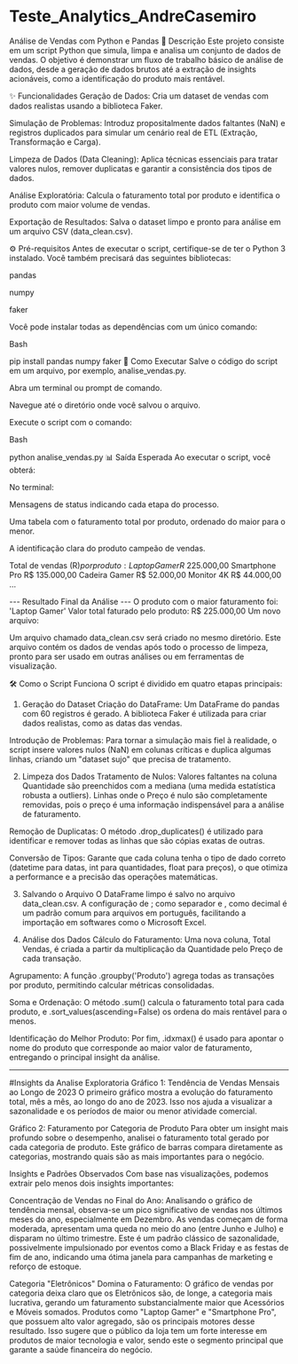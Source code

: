 # Teste_Analytics_AndreCasemiro


Análise de Vendas com Python e Pandas
📜 Descrição
Este projeto consiste em um script Python que simula, limpa e analisa um conjunto de dados de vendas. O objetivo é demonstrar um fluxo de trabalho básico de análise de dados, desde a geração de dados brutos até a extração de insights acionáveis, como a identificação do produto mais rentável.

✨ Funcionalidades
Geração de Dados: Cria um dataset de vendas com dados realistas usando a biblioteca Faker.

Simulação de Problemas: Introduz propositalmente dados faltantes (NaN) e registros duplicados para simular um cenário real de ETL (Extração, Transformação e Carga).

Limpeza de Dados (Data Cleaning): Aplica técnicas essenciais para tratar valores nulos, remover duplicatas e garantir a consistência dos tipos de dados.

Análise Exploratória: Calcula o faturamento total por produto e identifica o produto com maior volume de vendas.

Exportação de Resultados: Salva o dataset limpo e pronto para análise em um arquivo CSV (data_clean.csv).

⚙️ Pré-requisitos
Antes de executar o script, certifique-se de ter o Python 3 instalado. Você também precisará das seguintes bibliotecas:

pandas

numpy

faker

Você pode instalar todas as dependências com um único comando:

Bash

pip install pandas numpy faker
🚀 Como Executar
Salve o código do script em um arquivo, por exemplo, analise_vendas.py.

Abra um terminal ou prompt de comando.

Navegue até o diretório onde você salvou o arquivo.

Execute o script com o comando:

Bash

python analise_vendas.py
📊 Saída Esperada
Ao executar o script, você obterá:

No terminal:

Mensagens de status indicando cada etapa do processo.

Uma tabela com o faturamento total por produto, ordenado do maior para o menor.

A identificação clara do produto campeão de vendas.

Total de vendas (R$) por produto:
Laptop Gamer        R$ 225.000,00
Smartphone Pro      R$ 135.000,00
Cadeira Gamer       R$ 52.000,00
Monitor 4K          R$ 44.000,00
...

--- Resultado Final da Análise ---
O produto com o maior faturamento foi: 'Laptop Gamer'
Valor total faturado pelo produto: R$ 225.000,00
Um novo arquivo:

Um arquivo chamado data_clean.csv será criado no mesmo diretório. Este arquivo contém os dados de vendas após todo o processo de limpeza, pronto para ser usado em outras análises ou em ferramentas de visualização.

🛠️ Como o Script Funciona
O script é dividido em quatro etapas principais:

1. Geração do Dataset
Criação do DataFrame: Um DataFrame do pandas com 60 registros é gerado. A biblioteca Faker é utilizada para criar dados realistas, como as datas das vendas.

Introdução de Problemas: Para tornar a simulação mais fiel à realidade, o script insere valores nulos (NaN) em colunas críticas e duplica algumas linhas, criando um "dataset sujo" que precisa de tratamento.

2. Limpeza dos Dados
Tratamento de Nulos: Valores faltantes na coluna Quantidade são preenchidos com a mediana (uma medida estatística robusta a outliers). Linhas onde o Preço é nulo são completamente removidas, pois o preço é uma informação indispensável para a análise de faturamento.

Remoção de Duplicatas: O método .drop_duplicates() é utilizado para identificar e remover todas as linhas que são cópias exatas de outras.

Conversão de Tipos: Garante que cada coluna tenha o tipo de dado correto (datetime para datas, int para quantidades, float para preços), o que otimiza a performance e a precisão das operações matemáticas.

3. Salvando o Arquivo
O DataFrame limpo é salvo no arquivo data_clean.csv. A configuração de ; como separador e , como decimal é um padrão comum para arquivos em português, facilitando a importação em softwares como o Microsoft Excel.

4. Análise dos Dados
Cálculo do Faturamento: Uma nova coluna, Total Vendas, é criada a partir da multiplicação da Quantidade pelo Preço de cada transação.

Agrupamento: A função .groupby('Produto') agrega todas as transações por produto, permitindo calcular métricas consolidadas.

Soma e Ordenação: O método .sum() calcula o faturamento total para cada produto, e .sort_values(ascending=False) os ordena do mais rentável para o menos.

Identificação do Melhor Produto: Por fim, .idxmax() é usado para apontar o nome do produto que corresponde ao maior valor de faturamento, entregando o principal insight da análise.


--------------------------------------------------------------------------------------------------------------------------------------------------------------------------------------------------------------------------------------------------------------------- 


#Insights da Analise Exploratoria
Gráfico 1: Tendência de Vendas Mensais ao Longo de 2023
O primeiro gráfico mostra a evolução do faturamento total, mês a mês, ao longo do ano de 2023. Isso nos ajuda a visualizar a sazonalidade e os períodos de maior ou menor atividade comercial.

Gráfico 2: Faturamento por Categoria de Produto
Para obter um insight mais profundo sobre o desempenho, analisei o faturamento total gerado por cada categoria de produto. Este gráfico de barras compara diretamente as categorias, mostrando quais são as mais importantes para o negócio.

Insights e Padrões Observados
Com base nas visualizações, podemos extrair pelo menos dois insights importantes:

Concentração de Vendas no Final do Ano: Analisando o gráfico de tendência mensal, observa-se um pico significativo de vendas nos últimos meses do ano, especialmente em Dezembro. As vendas começam de forma moderada, apresentam uma queda no meio do ano (entre Junho e Julho) e disparam no último trimestre. Este é um padrão clássico de sazonalidade, possivelmente impulsionado por eventos como a Black Friday e as festas de fim de ano, indicando uma ótima janela para campanhas de marketing e reforço de estoque.

Categoria "Eletrônicos" Domina o Faturamento: O gráfico de vendas por categoria deixa claro que os Eletrônicos são, de longe, a categoria mais lucrativa, gerando um faturamento substancialmente maior que Acessórios e Móveis somados. Produtos como "Laptop Gamer" e "Smartphone Pro", que possuem alto valor agregado, são os principais motores desse resultado. Isso sugere que o público da loja tem um forte interesse em produtos de maior tecnologia e valor, sendo este o segmento principal que garante a saúde financeira do negócio.

